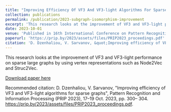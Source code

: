```yaml
---
title: "Improving Efficiency Of VF3 And VF3-light Algorithms For Sparse Graphs"
collection: publications
permalink: /publication/2023-subgraph-isomorphism-improvement
excerpt: 'This research looks at the improvement of VF3 and VF3-light performance on sparse large graphs by using vertex representations such as Node2Vec and Struc2Vec.'
date: 2023-10-01
venue: 'Published in 16th International Conference on Pattern Recognition and Information Processing proceedings'
paperurl: 'https://prip.by/2023/assets/files/PRIP2023_proceedings.pdf'
citation: 'D. Dzenhaliou, V. Sarvanov, &quot;Improving efficiency of VF3 and VF3-light algorithms for sparse graphs,&quot; Pattern Recognition and Information Processing (PRIP 2023), 17–19 Oct. 2023, pp. 300– 304.'
---
```

This research looks at the improvement of VF3 and VF3-light performance on sparse large graphs by using vertex representations such as Node2Vec and Struc2Vec.

[Download paper here](https://prip.by/2023/assets/files/PRIP2023_proceedings.pdf)

Recommended citation:  D. Dzenhaliou, V. Sarvanov, "Improving efficiency of VF3 and VF3-light algorithms for sparse graphs", Pattern Recognition and Information Processing (PRIP 2023), 17–19 Oct. 2023, pp. 300– 304. https://prip.by/2023/assets/files/PRIP2023_proceedings.pdf.